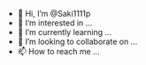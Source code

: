 - 👋 Hi, I’m @Saki1111p
- 👀 I’m interested in ...
- 🌱 I’m currently learning ...
- 💞️ I’m looking to collaborate on ...
- 📫 How to reach me ...

<!---
Saki1111p/Saki1111p is a ✨ special ✨ repository because its `README.md` (this file) appears on your GitHub profile.
You can click the Preview link to take a look at your changes.
--->
